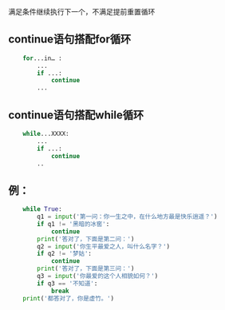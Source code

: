 满足条件继续执行下一个，不满足提前重置循环

## continue语句搭配for循环
```python
	for...in… :
	    ...
	    if ...:
	        continue
	    ...
```
## continue语句搭配while循环
```python
	while...XXXX:
	    ...
	    if ...:
	        continue
	    ..
```

## 例：
```python
	while True:
	    q1 = input('第一问：你一生之中，在什么地方最是快乐逍遥？')
	    if q1 != '黑暗的冰窖':
	        continue
	    print('答对了，下面是第二问：')
	    q2 = input('你生平最爱之人，叫什么名字？')
	    if q2 != '梦姑':
	        continue
	    print('答对了，下面是第三问：')
	    q3 = input('你最爱的这个人相貌如何？')
	    if q3 == '不知道':
	        break
	print('都答对了，你是虚竹。')
```